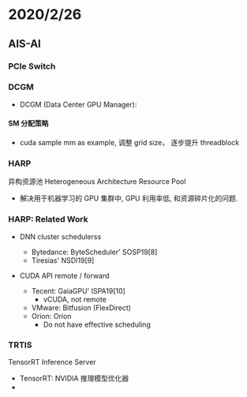 # 2020/2/26

## AIS-AI

### PCIe Switch

### DCGM

- DCGM (Data Center GPU Manager):

#### SM 分配策略

- cuda sample mm as example, 调整 grid size， 逐步提升 threadblock

### HARP

异构资源池 Heterogeneous Architecture Resource Pool

- 解决用于机器学习的 GPU 集群中, GPU 利用率低, 和资源碎片化的问题.

### HARP: Related Work

- DNN cluster schedulerss
  - Bytedance: ByteScheduler' SOSP19[8]
  - Tiresias' NSDI19[9]

- CUDA API remote / forward
  - Tecent: GaiaGPU' ISPA19[10]
    - vCUDA, not remote
  - VMware: Bitfusion (FlexDirect)
  - Orion: Orion
    - Do not have effective scheduling

### TRTIS

TensorRT Inference Server
- TensorRT: NVIDIA 推理模型优化器
- 
